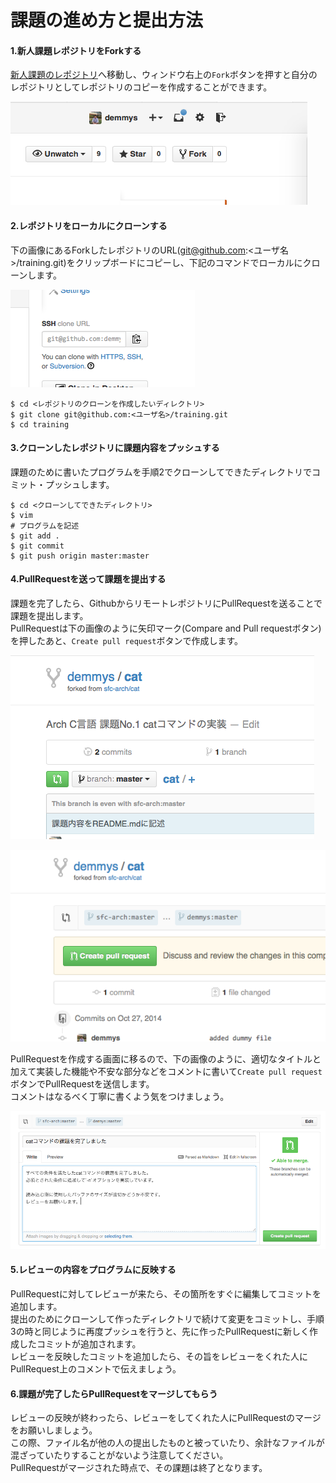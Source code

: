 課題の進め方と提出方法
=====

#### 1.新人課題レポジトリをForkする

[新人課題のレポジトリ](https://github.com/sfc-arch/training)へ移動し、ウィンドウ右上の`Fork`ボタンを押すと自分のレポジトリとしてレポジトリのコピーを作成することができます。

![Forkボタン](images/fork.png)

#### 2.レポジトリをローカルにクローンする

下の画像にあるForkしたレポジトリのURL(git@github.com:<ユーザ名>/training.git)をクリップボードにコピーし、下記のコマンドでローカルにクローンします。

![クローンURL](images/url.png)

```
$ cd <レポジトリのクローンを作成したいディレクトリ>
$ git clone git@github.com:<ユーザ名>/training.git
$ cd training
```

#### 3.クローンしたレポジトリに課題内容をプッシュする

課題のために書いたプログラムを手順2でクローンしてできたディレクトリでコミット・プッシュします。

```
$ cd <クローンしてできたディレクトリ>
$ vim
# プログラムを記述
$ git add .
$ git commit
$ git push origin master:master
```

#### 4.PullRequestを送って課題を提出する

課題を完了したら、GithubからリモートレポジトリにPullRequestを送ることで課題を提出します。  
PullRequestは下の画像のように矢印マーク(Compare and Pull requestボタン)を押したあと、`Create pull request`ボタンで作成します。

![Compare and Pull requestボタン](images/compare_btn.png)

![Create pull requestボタン](images/pr_btn.png)

PullRequestを作成する画面に移るので、下の画像のように、適切なタイトルと加えて実装した機能や不安な部分などをコメントに書いて`Create pull request`ボタンでPullRequestを送信します。  
コメントはなるべく丁寧に書くよう気をつけましょう。

![Create pull requestボタン2](images/pr.png)

#### 5.レビューの内容をプログラムに反映する

PullRequestに対してレビューが来たら、その箇所をすぐに編集してコミットを追加します。  
提出のためにクローンして作ったディレクトリで続けて変更をコミットし、手順3の時と同じように再度プッシュを行うと、先に作ったPullRequestに新しく作成したコミットが追加されます。  
レビューを反映したコミットを追加したら、その旨をレビューをくれた人にPullRequest上のコメントで伝えましょう。

#### 6.課題が完了したらPullRequestをマージしてもらう

レビューの反映が終わったら、レビューをしてくれた人にPullRequestのマージをお願いしましょう。  
この際、ファイル名が他の人の提出したものと被っていたり、余計なファイルが混ざっていたりすることがないよう注意してください。  
PullRequestがマージされた時点で、その課題は終了となります。
